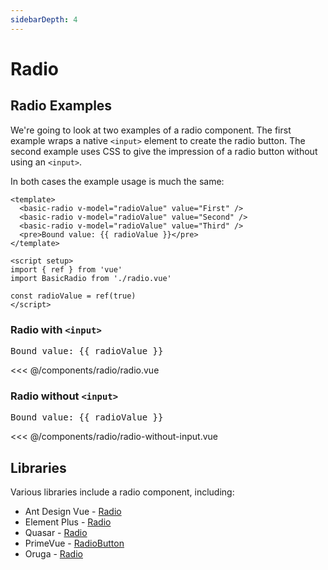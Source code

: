 ```yaml
---
sidebarDepth: 4
---
```

<script setup>
import { ref } from 'vue'
import BasicRadio from './radio/radio.vue'
import BasicRadio2 from './radio/radio-without-input.vue'

const radioValue = ref('First')
const options = ['First', 'Second', 'Third']
</script>
# Radio

## Radio Examples

We're going to look at two examples of a radio component. The first example wraps a native `<input>` element to create the radio button. The second example uses CSS to give the impression of a radio button without using an `<input>`.

In both cases the example usage is much the same:

```vue
<template>
  <basic-radio v-model="radioValue" value="First" />
  <basic-radio v-model="radioValue" value="Second" />
  <basic-radio v-model="radioValue" value="Third" />
  <pre>Bound value: {{ radioValue }}</pre>
</template>

<script setup>
import { ref } from 'vue'
import BasicRadio from './radio.vue'

const radioValue = ref(true)
</script>
```

### Radio with `<input>`

<live-example>
  <template v-for="option in options">
    <basic-radio v-model="radioValue" :value="option" />
  </template>
  <pre>Bound value: {{ radioValue }}</pre>
</live-example>

<<< @/components/radio/radio.vue

### Radio without `<input>`

<live-example>
  <template v-for="option in options">
    <basic-radio2 v-model="radioValue" :value="option" />
  </template>
  <pre>Bound value: {{ radioValue }}</pre>
</live-example>

<<< @/components/radio/radio-without-input.vue

<!--
## Vue Patterns

## Missing Functionality

## Related Components
-->

## Libraries

Various libraries include a radio component, including:

- Ant Design Vue - [Radio](https://2x.antdv.com/components/radio)
- Element Plus - [Radio](https://element-plus.org/en-US/component/radio.html)
- Quasar - [Radio](https://quasar.dev/vue-components/radio)
- PrimeVue - [RadioButton](https://primefaces.org/primevue/showcase/#/radiobutton)
- Oruga - [Radio](https://oruga.io/components/Radio.html)
